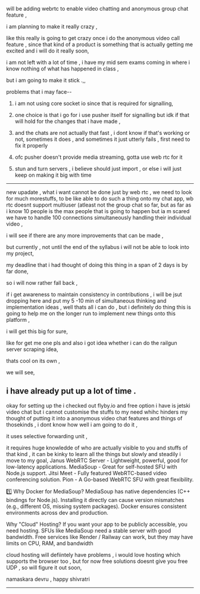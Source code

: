 will be adding webrtc to enable video chatting and anonymous group chat feature , 

i am planning to make it really crazy , 

like this really is going to get crazy once i do the anonymous video call feature , 
since that kind of a product is something that is actually getting me excited and 
i will do it really soon,

i am not left with a lot of time  , i have my mid sem exams coming in where i know nothing of what has happened in class , 

but i am going to make it stick .,,


problems that i may face--

1. i am not using core socket io since that is required for signalling,
2. one choice is that i go for i use pusher itself for signalling but idk if that will hold for the changes that i have made ,

3. and the chats are not actually that fast , i dont know if that's working or not, sometimes it does , and sometimes it just utterly fails , first need to fix it properly

4. ofc pusher doesn't provide media streaming, gotta use web rtc for it

5. stun and turn servers , i believe should just import , or else i will just keep on making it big with time 


---------

new upadate , what  i want cannot be done just by web rtc , we need to look for much morestuffs, to be like able to do such a thing onto my chat app, 
wb rtc doesnt support multiuser (atleast not the group chat so far, but as far as i know 10 people is the max people that is going to happen but ia m scared we have to handle 100 connections simultaneously handling their individual video , 

i will see if there are any more improvements that can be made , 

but currently , not until the end of the syllabus i will not be able to look into my project, 

my deadline that i had thought of doing this thing in a span of 2 days is by far done,

so i will now rather fall back , 

if i get awareness to maintain consistency in contributions ,  i will be jsut dropping here and put my 5 -10 min of simultaneous thinking and implementation ideas ,
well thats all i can do , but i definitely do thing this is going to help me on the longer run to implement new things onto this platform , 


i will get this big for sure, 

like for get me one pls and also i got idea whether i can do the railgun server scraping idea, 

thats cool on its own , 

we will see, 

i have already put up a lot of time .
---------------------------------

okay for setting up the i checked out flyby.io and free option i have is jetski video chat but i cannot customise the stuffs to my need whihc hinders my thought of putting it into a anonymous video chat features and things of thosekinds , 
i dont know how well i am going to do it , 

it uses selective forwarding unit , 

it requires huge knowledde of who are actually visible to you and stuffs of that kind , it can be kinky to learn all the things but slowly and steadily i move to my goal, Janus WebRTC Server - Lightweight, powerful, good for low-latency applications.
MediaSoup - Great for self-hosted SFU with Node.js support.
Jitsi Meet - Fully featured WebRTC-based video conferencing solution.
Pion - A Go-based WebRTC SFU with great flexibility.

1️⃣ Why Docker for MediaSoup?
MediaSoup has native dependencies (C++ bindings for Node.js).
Installing it directly can cause version mismatches (e.g., different OS, missing system packages).
Docker ensures consistent environments across dev and production.

Why "Cloud" Hosting?
If you want your app to be publicly accessible, you need hosting.
SFUs like MediaSoup need a stable server with good bandwidth.
Free services like Render / Railway can work, but they may have limits on CPU, RAM, and bandwidth

cloud hosting will defiintely have problems , i would love hosting which supports the browser too , but for now free solutions doesnt give you free UDP , so will figure it out soon,

namaskara devru , happy shivratri

--------------------------------------------
